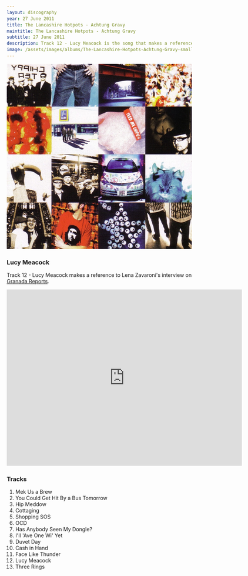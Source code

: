 ```yaml
---
layout: discography
year: 27 June 2011
title: The Lancashire Hotpots - Achtung Gravy
maintitle: The Lancashire Hotpots - Achtung Gravy
subtitle: 27 June 2011
description: Track 12 - Lucy Meacock is the song that makes a reference to Lena Zavaroni's interview on Granada Reports.
image: /assets/images/albums/The-Lancashire-Hotpots-Achtung-Gravy-small.jpg
---
```


![](/assets/images/albums/The-Lancashire-Hotpots-Achtung-Gravy.jpg)

### Lucy Meacock
Track 12 - Lucy Meacock makes a reference to Lena Zavaroni's interview on [Granada Reports](/granada%20television/1992/03/02/granada-reports.html).

<div class="responsive-video">
<iframe width="640px" height="480px" src="https://www.youtube.com/embed/zX9ck2_ITzQ?rel=0&showinfo=1" frameborder="0" allowfullscreen=""></iframe>
</div>

### Tracks
<ol>
<li>Mek Us a Brew</li>
<li>You Could Get Hit By a Bus Tomorrow</li>
<li>Hip Meddow</li>
<li>Cottaging</li>
<li>Shopping SOS</li>
<li>OCD</li>
<li>Has Anybody Seen My Dongle?</li>
<li>I'll 'Ave One Wi' Yet</li>
<li>Duvet Day</li>
<li>Cash in Hand</li>
<li>Face Like Thunder</li>
<li>Lucy Meacock</li>
<li>Three Rings</li>
</ol>

